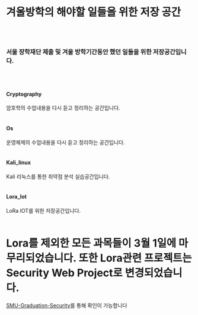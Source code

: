 # 겨울방학의 해야할 일들을 위한 저장 공간
<br></br>
### 서울 장학재단 제출 및 겨울 방학기간동안 했던 일들을 위한 저장공간입니다.
<br></br>
#### Cryptography   
암호학의 수업내용을 다시 듣고 정리하는 공간입니다.
<br></br>
#### Os   
운영체제의 수업내용을 다시 듣고 정리하는 공간입니다.
<br></br>
#### Kali_linux   
Kali 리눅스를 통한 취약점 분석 실습공간입니다.
<br></br>
#### Lora_Iot   
LoRa IOT를 위한 저장공간입니다.
<br></br>

# Lora를 제외한 모든 과목들이 3월 1일에 마무리되었습니다. 또한 Lora관련 프로젝트는 Security Web Project로 변경되었습니다.
[SMU-Graduation-Security](https://github.com/SMU-Graduation-Security-Project)를 통해 확인이 가능합니다
